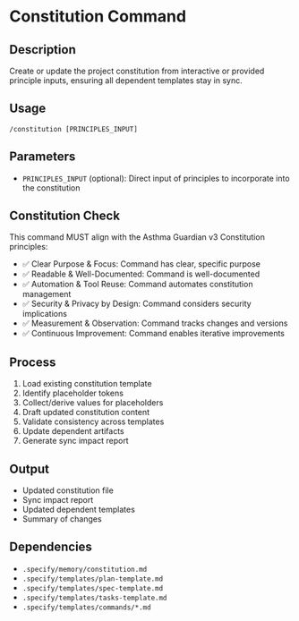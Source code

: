 # Constitution Command

## Description
Create or update the project constitution from interactive or provided principle inputs, ensuring all dependent templates stay in sync.

## Usage
```
/constitution [PRINCIPLES_INPUT]
```

## Parameters
- `PRINCIPLES_INPUT` (optional): Direct input of principles to incorporate into the constitution

## Constitution Check
This command MUST align with the Asthma Guardian v3 Constitution principles:
- ✅ Clear Purpose & Focus: Command has clear, specific purpose
- ✅ Readable & Well-Documented: Command is well-documented
- ✅ Automation & Tool Reuse: Command automates constitution management
- ✅ Security & Privacy by Design: Command considers security implications
- ✅ Measurement & Observation: Command tracks changes and versions
- ✅ Continuous Improvement: Command enables iterative improvements

## Process
1. Load existing constitution template
2. Identify placeholder tokens
3. Collect/derive values for placeholders
4. Draft updated constitution content
5. Validate consistency across templates
6. Update dependent artifacts
7. Generate sync impact report

## Output
- Updated constitution file
- Sync impact report
- Updated dependent templates
- Summary of changes

## Dependencies
- `.specify/memory/constitution.md`
- `.specify/templates/plan-template.md`
- `.specify/templates/spec-template.md`
- `.specify/templates/tasks-template.md`
- `.specify/templates/commands/*.md`
